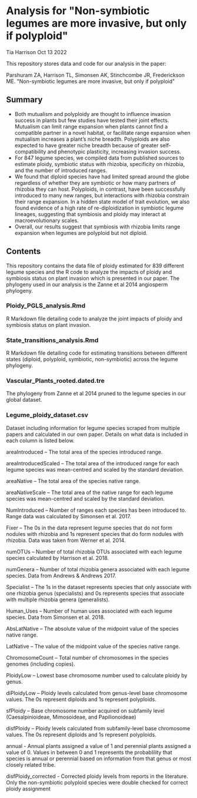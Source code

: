 # Analysis for "Non-symbiotic legumes are more invasive, but only if polyploid"

Tia Harrison Oct 13 2022

This repository stores data and code for our analysis in the paper: 

Parshuram ZA, Harrison TL, Simonsen AK, Stinchcombe JR, Frederickson ME. "Non-symbiotic legumes are more invasive, but only if polyploid"
 

## Summary 

-	Both mutualism and polyploidy are thought to influence invasion success in plants but few studies have tested their joint effects. Mutualism can limit range expansion when plants cannot find a compatible partner in a novel habitat, or facilitate range expansion when mutualism increases a plant’s niche breadth. Polyploids are also expected to have greater niche breadth because of greater self-compatibility and phenotypic plasticity, increasing invasion success.
- For 847 legume species, we compiled data from published sources to estimate ploidy, symbiotic status with rhizobia, specificity on rhizobia, and the number of introduced ranges.
- We found that diploid species have had limited spread around the globe regardless of whether they are symbiotic or how many partners of rhizobia they can host. Polyploids, in contrast, have been successfully introduced to many new ranges, but interactions with rhizobia constrain their range expansion. In a hidden state model of trait evolution, we also found evidence of a high rate of re-diploidization in symbiotic legume lineages, suggesting that symbiosis and ploidy may interact at macroevolutionary scales.
-	Overall, our results suggest that symbiosis with rhizobia limits range expansion when legumes are polyploid but not diploid.  


## Contents 

This repository contains the data file of ploidy estimated for 839 different legume species and the R code to analyze the impacts of ploidy and symbiosis status on plant invasion which is presented in our paper. The phylogeny used in our analysis is the Zanne et al 2014 angiosperm phylogeny. 

### Ploidy_PGLS_analysis.Rmd 

R Markdown file detailing code to analyze the joint impacts of ploidy and symbiosis status on plant invasion.

### State_transitions_analysis.Rmd 

R Markdown file detailing code for estimating transitions between different states (diploid, polyploid, symbiotic, non-symbiotic) across the legume phylogeny.

### Vascular_Plants_rooted.dated.tre

The phylogeny from Zanne et al 2014 pruned to the legume species in our global dataset. 

### Legume_ploidy_dataset.csv

Dataset including information for legume species scraped from multiple papers and calculated in our own paper. Details on what data is included in each column is listed below. 

areaIntroduced – The total area of the species introduced range. 

areaIntroducedScaled – The total area of the introduced range for each legume species was mean-centred and scaled by the standard deviation. 

areaNative – The total area of the species native range. 

areaNativeScale – The total area of the native range for each legume species was mean-centred and scaled by the standard deviation. 

NumIntroduced – Number of ranges each species has been introduced to. Range data was calculated by Simonsen et al. 2017. 

Fixer – The 0s in the data represent legume species that do not form nodules with rhizobia and 1s represent species that do form nodules with rhizobia. Data was taken from Werner et al. 2014. 

numOTUs – Number of total rhizobia OTUs associated with each legume species calculated by Harrison et al. 2018. 

numGenera – Number of total rhizobia genera associated with each legume species. Data from Andrews & Andrews 2017. 

Specialist – The 1s in the dataset represents species that only associate with one rhizobia genus (specialists) and 0s represents species that associate with multiple rhizobia genera (generalists). 

Human_Uses – Number of human uses associated with each legume species. Data from Simonsen et al. 2018. 

AbsLatNative – The absolute value of the midpoint value of the species native range. 

LatNative – The value of the midpoint value of the species native range. 

ChromosomeCount – Total number of chromosomes in the species genomes (including copies). 

PloidyLow – Lowest base chromosome number used to calculate ploidy by genus. 

diPloidyLow – Ploidy levels calculated from genus-level base chromosome values. The 0s represent diploids and 1s represent polyploids. 

sfPloidy – Base chromosome number acquired on subfamily level (Caesalpinioideae, Mimosoideae, and Papilionoideae) 

disfPloidy – Ploidy levels calculated from subfamily-level base chromosome values. The 0s represent diploids and 1s represent polyploids. 

annual - Annual plants assigned a value of 1 and perennial plants assigned a value of 0. Values in between 0 and 1 represents the probablility that species is annual or perennial based on information from that genus or most closely related tribe. 

disfPloidy_corrected - Corrected ploidy levels from reports in the literature. Only the non-symbiotic polyploid species were double checked for correct ploidy assignment 
